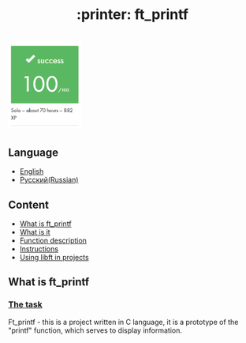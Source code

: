 <h1 align="center">
  :printer: ft_printf
</h1>

<h1>
	<b><img src=img/success.PNG width=150px></b>
</h1>

## Language
* [English](#Content)
* [Русский(Russian)](#Содержание)

## Content
* [What is ft_printf](#What-is-ft_printf)
* [What is it](#What-is-it) 
* [Function description](#Function-description)
* [Instructions](#Instructions)
* [Using libft in projects](#Using-libft-in-projects)

## What is ft_printf
### [The task](https://github.com/scainet7/ft_printf/blob/master/subject/subject_ft_printf_en.pdf)
Ft_printf - this is a project written in C language, it is a prototype of the "printf" function, which serves to display information.
